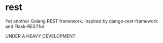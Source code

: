 rest
====

Yet another Golang REST framework.
Inspired by django-rest-framework and Flask-RESTful

UNDER A HEAVY DEVELOPMENT
